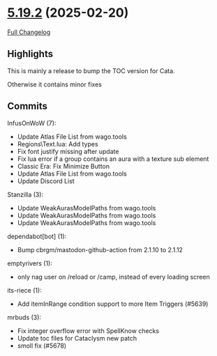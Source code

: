 # [5.19.2](https://github.com/WeakAuras/WeakAuras2/tree/5.19.2) (2025-02-20)

[Full Changelog](https://github.com/WeakAuras/WeakAuras2/compare/5.19.1...5.19.2)

## Highlights

This is mainly a release to bump the TOC version for Cata.

Otherwise it contains minor fixes

## Commits

InfusOnWoW (7):

- Update Atlas File List from wago.tools
- Regions\Text.lua: Add types
- Fix font justify missing after update
- Fix lua error if a group contains an aura with a texture sub element
- Classic Era: Fix Minimize Button
- Update Atlas File List from wago.tools
- Update Discord List

Stanzilla (3):

- Update WeakAurasModelPaths from wago.tools
- Update WeakAurasModelPaths from wago.tools
- Update WeakAurasModelPaths from wago.tools

dependabot[bot] (1):

- Bump cbrgm/mastodon-github-action from 2.1.10 to 2.1.12

emptyrivers (1):

- only nag user on /reload or /camp, instead of every loading screen

its-riece (1):

- Add itemInRange condition support to more Item Triggers (#5639)

mrbuds (3):

- Fix integer overflow error with SpellKnow checks
- Update toc files for Cataclysm new patch
- smoll fix (#5678)

